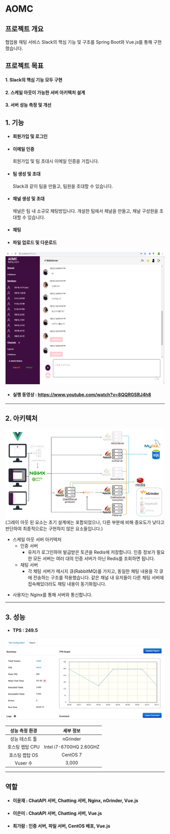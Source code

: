 # AOMC

## 프로젝트 개요
협업용 채팅 서비스 Slack의 핵심 기능 및 구조를 Spring Boot와 Vue.js를 통해 구현했습니다.

## 프로젝트 목표
#### 1.   Slack의 핵심 기능 모두 구현
#### 2.   스케일 아웃이 가능한 서버 아키텍처 설계
#### 3.   서버 성능 측정 및 개선 

## 1. 기능
* #### 회원가입 및 로그인 

* #### 이메일 인증
  회원가입 및 팀 초대시 이메일 인증을 거칩니다.

* #### 팀 생성 및 초대
  Slack과 같이 팀을 만들고, 팀원을 초대할 수 있습니다.

* #### 채널 생성 및 초대 
  채널은 팀 내 소규모 채팅방입니다. 개설한 팀에서 채널을 만들고, 채널 구성원을 초대할 수 있습니다.

* #### 채팅

* #### 파일 업로드 및 다운로드

![coop-chatting](https://github.com/AOMC-Coop/AOMC/blob/master/COMMON/chatting.png?raw=true)

* #### 실행 동영상 : https://www.youtube.com/watch?v=8QQRGSRJ4h8

***

## 2. 아키텍처

![Coop](https://github.com/AOMC-Coop/AOMC/blob/master/COMMON/coop-architecture.png?raw=true)
(그레이 아웃 된 요소는 초기 설계에는 포함되었으나, 다른 부분에 비해 중요도가 낮다고 판단하여 최종적으로는 구현하지 않은 요소들입니다.)
- 스케일 아웃 서버 아키텍처
  - 인증 서버
    - 유저가 로그인하여 발급받은 토큰을 Redis에 저장합니다. 인증 정보가 필요한 모든 서버는 여러 대의 인증 서버가 아닌 Redis를 조회하면 됩니다.
  - 채팅 서버
    - 각 채팅 서버가 메시지 큐(RabbitMQ)를 가지고, 동일한 채팅 내용을 각 큐에 전송하는 구조를 적용했습니다. 같은 채널 내 유저들이 다른 채팅 서버에 접속해있더라도 채팅 내용이 동기화됩니다.

* 사용자는 Nginx를 통해 서버와 통신합니다.

***

## 3. 성능
* #### TPS : 249.5

![Coop](https://github.com/AOMC-Coop/AOMC/blob/master/COMMON/TPS_1.png)

성능 측정 환경 | 세부 정보 
:---: | :---: |
성능 테스트 툴 | nGrinder
호스팅 랩탑 CPU | Intel i7-6700HQ 2.60GHZ
호스팅 랩탑 OS | CentOS 7
Vuser 수 | 3,000

***

## 역할

* #### 이윤재 : ChatAPI 서버, Chatting 서버, Nginx, nGrinder, Vue.js
* #### 이은미 : ChatAPI 서버, Chatting 서버, Vue.js
* #### 최가람 : 인증 서버, 파일 서버, CentOS 배포, Vue.js
